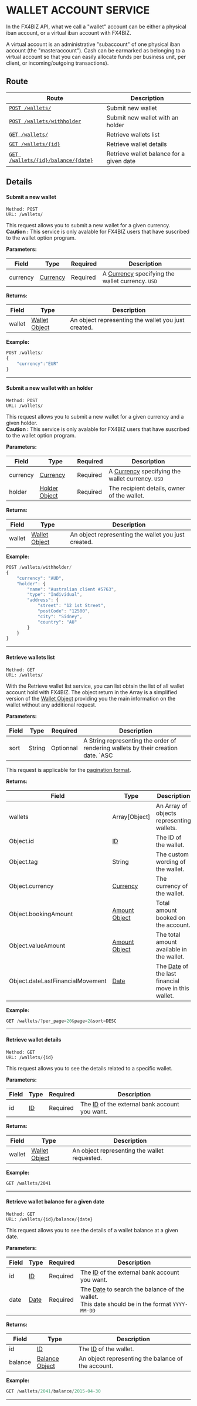 # WALLET ACCOUNT SERVICE #

In the FX4BIZ API, what we call a "wallet" account can be either a physical iban account, or a virtual iban account with FX4BIZ. 

A virtual account is an administrative "subaccount" of one physical iban account (the "masteraccount"). Cash can be earmarked as belonging to a virtual account so that you can easily allocate funds per business unit, per client, or incoming/outgoing transactions).

## Route ##

| Route | Description |
|-------|-------------|
| [`POST /wallets/`](#post_wallets) | Submit new wallet |
| [`POST /wallets/withholder`](#post_wallets_with_holder) | Submit new wallet with an holder |
| [`GET /wallets/`](#cget_wallets) | Retrieve wallets list |
| [`GET /wallets/{id}`](#get_wallets) | Retrieve wallet details |
| [`GET /wallets/{id}/balance/{date}`](#get_wallets_balance) | Retrieve wallet balance for a given date |

## Details ##


#### <a id="post_wallets"></a> Submit a new wallet ####

```
Method: POST 
URL: /wallets/
```

This request allows you to submit a new wallet for a given currency.
**Caution :** This service is only avalable for FX4BIZ users that have suscribed to the wallet option program.

**Parameters:**

| Field | Type | Required | Description |
|-------|------|----------|-------------|
| currency | [Currency](../conventions/formatingConventions.md#type_currency) | Required | A [Currency](../conventions/formatingConventions.md#type_currency) specifying the wallet currency. `USD` |

**Returns:**

| Field | Type | Description |
|-------|------|-------------|
| wallet | [Wallet Object](../objects/objects.md#wallet_object) | An object representing the wallet you just created. |

**Example:**
```js
POST /wallets/
{
	"currency":"EUR"
}
```

<hr />

#### <a id="post_wallets_with_holder"></a> Submit a new wallet with an holder ####

```
Method: POST 
URL: /wallets/
```

This request allows you to submit a new wallet for a given currency and a given holder.  
**Caution :** This service is only avalable for FX4BIZ users that have suscribed to the wallet option program.

**Parameters:**

| Field | Type | Required | Description |
|-------|------|----------|-------------|
| currency | [Currency](../conventions/formatingConventions.md#type_currency) | Required | A [Currency](../conventions/formatingConventions.md#type_currency) specifying the wallet currency. `USD` |
| holder | [Holder Object](../objects/objects.md#beneficiary_object) | Required | The recipient details, owner of the wallet. |

**Returns:**

| Field | Type | Description |
|-------|------|-------------|
| wallet | [Wallet Object](../objects/objects.md#wallet_object) | An object representing the wallet you just created. |

**Example:**
```js
POST /wallets/withholder/
{
    "currency": "AUD",
    "holder": {
        "name": "Australian client #5763",
        "type": "Individual",
        "address": {
            "street": "12 1st Street",
            "postCode": "12500",
            "city": "Sidney",
            "country": "AU"
        }
    }
}
```

<hr />

#### <a id="cget_wallets"></a> Retrieve wallets list ####

```
Method: GET 
URL: /wallets/
```
With the Retrieve wallet list service, you can list obtain the list of all wallet account hold with FX4BIZ. The object return in the Array is a simplified version of the [Wallet Object](../objects/objects.md#wallet_object) providing you the main information on the wallet without any additional request. 

**Parameters:**

| Field | Type | Required | Description |
|-------|------|----------|-------------|
| sort | String | Optionnal | A String representing the order of rendering wallets by their creation date. `ASC | DESC` | 


This request is applicable for the [pagination format](../conventions/formatingConventions.md#pagination).

**Returns:**

| Field | Type | Description |
|-------|------|-------------|
| wallets | Array[Object] | An Array of objects representing wallets. |
| Object.id | [ID](../conventions/formatingConventions.md#type_id) | The ID of the wallet. |
| Object.tag | String | The custom wording of the wallet. |
| Object.currency | [Currency](../conventions/formatingConventions.md#type_currency) | The currency of the wallet. |
| Object.bookingAmount | [Amount Object](../objects/objects.md#amount_object) | Total amount booked on the account. |
| Object.valueAmount | [Amount Object](../objects/objects.md#amount_object) | The total amount available in the wallet. |
| Object.dateLastFinancialMovement | [Date](../conventions/formatingConventions.md#type_date) | The [Date](../conventions/formatingConventions.md#type_date) of the last financial move in this wallet. |

**Example:**
```js
GET /wallets/?per_page=20&page=2&sort=DESC
```

<hr />

#### <a id="get_wallets"></a> Retrieve wallet details ####

```
Method: GET 
URL: /wallets/{id}
```
This request allows you to see the details related to a specific wallet. 

**Parameters:**

| Field | Type | Required | Description |
|-------|------|----------|-------------|
| id | [ID](../conventions/formatingConventions.md#type_id) | Required | The [ID](../conventions/formatingConventions.md#type_id) of the external bank account you want. |

**Returns:**

| Field | Type | Description |
|-------|------|-------------|
| wallet | [Wallet Object](../objects/objects.md#wallet_object) | An object representing the wallet requested. |

**Example:**
```JS
GET /wallets/2041
```

<hr />

#### <a id="get_wallets_balance"></a> Retrieve wallet balance for a given date ####

```
Method: GET 
URL: /wallets/{id}/balance/{date}
```
This request allows you to see the details of a wallet balance at a given date. 

**Parameters:**  

| Field | Type | Required | Description |
|-------|------|----------|-------------|
| id | [ID](../conventions/formatingConventions.md#type_id) | Required | The [ID](../conventions/formatingConventions.md#type_id) of the external bank account you want. |
| date | [Date](../conventions/formatingConventions.md#type_date) | Required | The [Date](../conventions/formatingConventions.md#type_date) to search the balance of the wallet. <br />This date should be in the format `YYYY-MM-DD` |

**Returns:**

| Field | Type | Description |
|-------|------|-------------|
| id | [ID](../conventions/formatingConventions.md#type_id) | The [ID](../conventions/formatingConventions.md#type_id) of the wallet. |
| balance | [Balance Object](../objects/objects.md#balance_object) | An object representing the balance of the account. |

**Example:**
```js
GET /wallets/2041/balance/2015-04-30
```

<hr />
